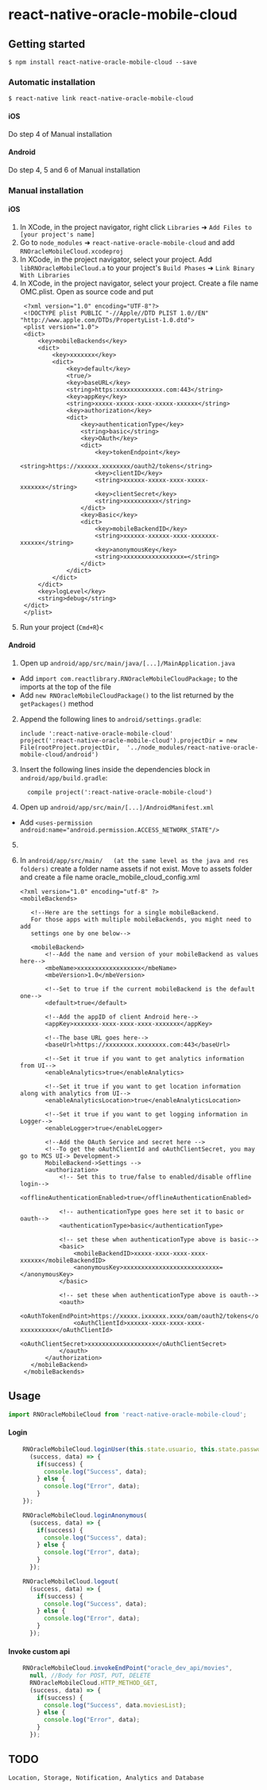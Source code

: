 
# react-native-oracle-mobile-cloud

## Getting started

`$ npm install react-native-oracle-mobile-cloud --save`

### Automatic installation

`$ react-native link react-native-oracle-mobile-cloud`

#### iOS
  Do step 4 of Manual installation

#### Android
  Do step 4, 5 and 6 of Manual installation


### Manual installation

#### iOS

1. In XCode, in the project navigator, right click `Libraries` ➜ `Add Files to [your project's name]`
2. Go to `node_modules` ➜ `react-native-oracle-mobile-cloud` and add `RNOracleMobileCloud.xcodeproj`
3. In XCode, in the project navigator, select your project. Add `libRNOracleMobileCloud.a` to your project's `Build Phases` ➜ `Link Binary With Libraries`
4. In XCode, in the project navigator, select your project. Create a file name OMC.plist. Open as source code and put
   ```
    <?xml version="1.0" encoding="UTF-8"?>
    <!DOCTYPE plist PUBLIC "-//Apple//DTD PLIST 1.0//EN" "http://www.apple.com/DTDs/PropertyList-1.0.dtd">
    <plist version="1.0">
    <dict>
    	<key>mobileBackends</key>
    	<dict>
    		<key>xxxxxxx</key>
    		<dict>
    			<key>default</key>
    			<true/>
    			<key>baseURL</key>
    			<string>https:xxxxxxxxxxxxx.com:443</string>
    			<key>appKey</key>
    			<string>xxxxx-xxxxx-xxxx-xxxxx-xxxxxx</string>
    			<key>authorization</key>
    			<dict>
    				<key>authenticationType</key>
    				<string>basic</string>
    				<key>OAuth</key>
    				<dict>
    					<key>tokenEndpoint</key>
    					<string>https://xxxxxx.xxxxxxxx/oauth2/tokens</string>
    					<key>clientID</key>
    					<string>xxxxxx-xxxxx-xxxx-xxxxx-xxxxxxx</string>
    					<key>clientSecret</key>
    					<string>xxxxxxxxxx</string>
    				</dict>
    				<key>Basic</key>
    				<dict>
    					<key>mobileBackendID</key>
    					<string>xxxxxx-xxxxxx-xxxx-xxxxxxx-xxxxxx</string>
    					<key>anonymousKey</key>
    					<string>xxxxxxxxxxxxxxxxx=</string>
    				</dict>
    			</dict>
    		</dict>
    	</dict>
    	<key>logLevel</key>
    	<string>debug</string>
    </dict>
    </plist>
   ```
5. Run your project (`Cmd+R`)<

#### Android

1. Open up `android/app/src/main/java/[...]/MainApplication.java`
  - Add `import com.reactlibrary.RNOracleMobileCloudPackage;` to the imports at the top of the file
  - Add `new RNOracleMobileCloudPackage()` to the list returned by the `getPackages()` method
2. Append the following lines to `android/settings.gradle`:
  	```
  	include ':react-native-oracle-mobile-cloud'
  	project(':react-native-oracle-mobile-cloud').projectDir = new File(rootProject.projectDir, 	'../node_modules/react-native-oracle-mobile-cloud/android')
  	```
3. Insert the following lines inside the dependencies block in `android/app/build.gradle`:
  	```
      compile project(':react-native-oracle-mobile-cloud')
  	```
4. Open up `android/app/src/main/[...]/AndroidManifest.xml`
  - Add `<uses-permission android:name="android.permission.ACCESS_NETWORK_STATE"/>`

5.

6. In `android/app/src/main/   (at the same level as the java and res folders)` create a folder name assets if not exist.
   Move to assets folder and create a file name oracle_mobile_cloud_config.xml
   ```
   <?xml version="1.0" encoding="utf-8" ?>
   <mobileBackends>

      <!--Here are the settings for a single mobileBackend.
      For those apps with multiple mobileBackends, you might need to add
      settings one by one below-->

      <mobileBackend>
          <!--Add the name and version of your mobileBackend as values here-->
          <mbeName>xxxxxxxxxxxxxxxxxx</mbeName>
          <mbeVersion>1.0</mbeVersion>

          <!--Set to true if the current mobileBackend is the default one-->
          <default>true</default>

          <!--Add the appID of client Android here-->
          <appKey>xxxxxxx-xxxx-xxxx-xxxx-xxxxxxx</appKey>

          <!--The base URL goes here-->
          <baseUrl>https://xxxxxxxx.xxxxxxxx.com:443</baseUrl>

          <!--Set it true if you want to get analytics information from UI-->
          <enableAnalytics>true</enableAnalytics>

          <!--Set it true if you want to get location information along with analytics from UI-->
          <enableAnalyticsLocation>true</enableAnalyticsLocation>

          <!--Set it true if you want to get logging information in Logger-->
          <enableLogger>true</enableLogger>

          <!--Add the OAuth Service and secret here -->
          <!--To get the oAuthClientId and oAuthClientSecret, you may go to MCS UI-> Development->
          MobileBackend->Settings -->
          <authorization>
              <!-- Set this to true/false to enabled/disable offline login-->
              <offlineAuthenticationEnabled>true</offlineAuthenticationEnabled>

              <!-- authenticationType goes here set it to basic or oauth-->
              <authenticationType>basic</authenticationType>

              <!-- set these when authenticationType above is basic-->
              <basic>
                  <mobileBackendID>xxxxx-xxxx-xxxx-xxxx-xxxxxx</mobileBackendID>
                  <anonymousKey>xxxxxxxxxxxxxxxxxxxxxxxxxxx=</anonymousKey>
              </basic>

              <!-- set these when authenticationType above is oauth-->
              <oauth>
                  <oAuthTokenEndPoint>https://xxxxx.ixxxxxx.xxxx/oam/oauth2/tokens</oAuthTokenEndPoint>
                  <oAuthClientId>xxxxxx-xxxx-xxxx-xxxx-xxxxxxxxxx</oAuthClientId>
                  <oAuthClientSecret>xxxxxxxxxxxxxxxxxxx</oAuthClientSecret>
              </oauth>
          </authorization>
      </mobileBackend>
    </mobileBackends>
   ```

## Usage
```javascript
import RNOracleMobileCloud from 'react-native-oracle-mobile-cloud';
```

#### Login
```javascript
    RNOracleMobileCloud.loginUser(this.state.usuario, this.state.password,
      (success, data) => {
        if(success) {
          console.log("Success", data);
        } else {
          console.log("Error", data);
        }
    });

    RNOracleMobileCloud.loginAnonymous(
      (success, data) => {
        if(success) {
          console.log("Success", data);
        } else {
          console.log("Error", data);
        }
      });

    RNOracleMobileCloud.logout(
      (success, data) => {
        if(success) {
          console.log("Success", data);
        } else {
          console.log("Error", data);
        }
      });
```

#### Invoke custom api
```javascript
    RNOracleMobileCloud.invokeEndPoint("oracle_dev_api/movies",
      null, //Body for POST, PUT, DELETE
      RNOracleMobileCloud.HTTP_METHOD_GET,
      (success, data) => {
        if(success) {
          console.log("Success", data.moviesList);          
        } else {
          console.log("Error", data);
        }
      });
```

## TODO
  `Location, Storage, Notification, Analytics and Database`
